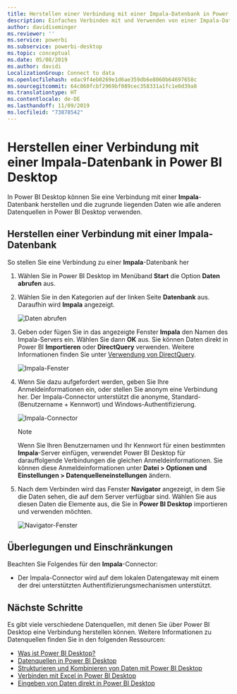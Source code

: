 ```yaml
---
title: Herstellen einer Verbindung mit einer Impala-Datenbank in Power BI Desktop
description: Einfaches Verbinden mit und Verwenden von einer Impala-Datenbank in Power BI Desktop
author: davidiseminger
ms.reviewer: ''
ms.service: powerbi
ms.subservice: powerbi-desktop
ms.topic: conceptual
ms.date: 05/08/2019
ms.author: davidi
LocalizationGroup: Connect to data
ms.openlocfilehash: edac9f4eb0269e1d6ae359db6e8060b64697658c
ms.sourcegitcommit: 64c860fcbf2969bf089cec358331a1fc1e0d39a8
ms.translationtype: HT
ms.contentlocale: de-DE
ms.lasthandoff: 11/09/2019
ms.locfileid: "73878542"
---
```

# <a name="connect-to-an-impala-database-in-power-bi-desktop"></a>Herstellen einer Verbindung mit einer Impala-Datenbank in Power BI Desktop
In Power BI Desktop können Sie eine Verbindung mit einer **Impala**-Datenbank herstellen und die zugrunde liegenden Daten wie alle anderen Datenquellen in Power BI Desktop verwenden.

## <a name="connect-to-an-impala-database"></a>Herstellen einer Verbindung mit einer Impala-Datenbank
So stellen Sie eine Verbindung zu einer **Impala**-Datenbank her 

1. Wählen Sie in Power BI Desktop im Menüband **Start** die Option **Daten abrufen** aus. 

2. Wählen Sie in den Kategorien auf der linken Seite **Datenbank** aus. Daraufhin wird **Impala** angezeigt.

    ![Daten abrufen](media/desktop-connect-impala/connect_impala_2.png)

3. Geben oder fügen Sie in das angezeigte Fenster **Impala** den Namen des Impala-Servers ein. Wählen Sie dann **OK** aus. Sie können Daten direkt in Power BI **Importieren** oder **DirectQuery** verwenden. Weitere Informationen finden Sie unter [Verwendung von DirectQuery](desktop-use-directquery.md).

    ![Impala-Fenster](media/desktop-connect-impala/connect_impala_3a.png)

4. Wenn Sie dazu aufgefordert werden, geben Sie Ihre Anmeldeinformationen ein, oder stellen Sie anonym eine Verbindung her. Der Impala-Connector unterstützt die anonyme, Standard- (Benutzername + Kennwort) und Windows-Authentifizierung.

    ![Impala-Connector](media/desktop-connect-impala/connect_impala_4.png)

    > [!NOTE]
    > Wenn Sie Ihren Benutzernamen und Ihr Kennwort für einen bestimmten **Impala**-Server einfügen, verwendet Power BI Desktop für darauffolgende Verbindungen die gleichen Anmeldeinformationen. Sie können diese Anmeldeinformationen unter **Datei > Optionen und Einstellungen > Datenquelleneinstellungen** ändern.


5. Nach dem Verbinden wird das Fenster **Navigator** angezeigt, in dem Sie die Daten sehen, die auf dem Server verfügbar sind. Wählen Sie aus diesen Daten die Elemente aus, die Sie in **Power BI Desktop** importieren und verwenden möchten.

    ![Navigator-Fenster](media/desktop-connect-impala/connect_impala_5.png)

## <a name="considerations-and-limitations"></a>Überlegungen und Einschränkungen
Beachten Sie Folgendes für den **Impala**-Connector:

* Der Impala-Connector wird auf dem lokalen Datengateway mit einem der drei unterstützten Authentifizierungsmechanismen unterstützt.

## <a name="next-steps"></a>Nächste Schritte
Es gibt viele verschiedene Datenquellen, mit denen Sie über Power BI Desktop eine Verbindung herstellen können. Weitere Informationen zu Datenquellen finden Sie in den folgenden Ressourcen:

* [Was ist Power BI Desktop?](desktop-what-is-desktop.md)
* [Datenquellen in Power BI Desktop](desktop-data-sources.md)
* [Strukturieren und Kombinieren von Daten mit Power BI Desktop](desktop-shape-and-combine-data.md)
* [Verbinden mit Excel in Power BI Desktop](desktop-connect-excel.md)   
* [Eingeben von Daten direkt in Power BI Desktop](desktop-enter-data-directly-into-desktop.md)   

